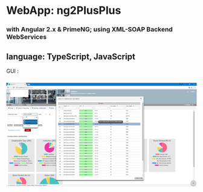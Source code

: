 # WebApp: ng2PlusPlus
### with Angular 2.x & PrimeNG; using XML-SOAP Backend WebServices
## language: TypeScript, JavaScript

GUI :
#####

![ng2plusplus](https://raw.githubusercontent.com/privet56/ng2PlusPlus/master/ng2plusplus.png)
